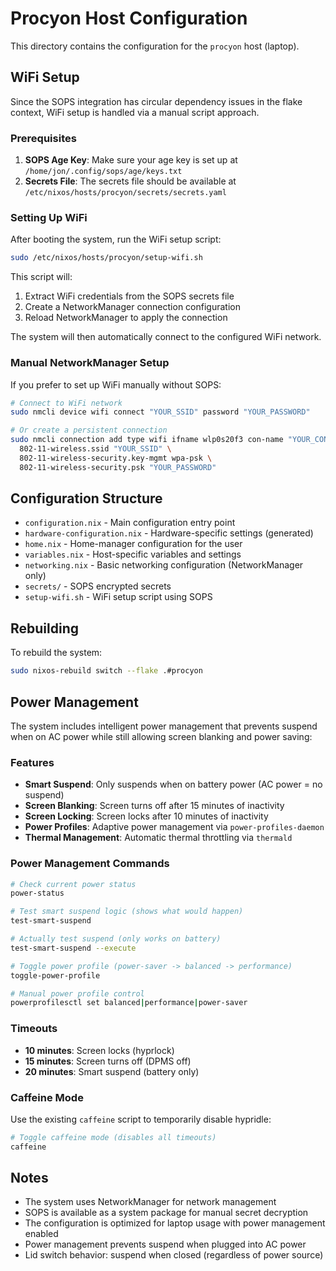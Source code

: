 # Procyon Host Configuration

This directory contains the configuration for the `procyon` host (laptop).

## WiFi Setup

Since the SOPS integration has circular dependency issues in the flake context, WiFi setup is handled via a manual script approach.

### Prerequisites

1. **SOPS Age Key**: Make sure your age key is set up at `/home/jon/.config/sops/age/keys.txt`
2. **Secrets File**: The secrets file should be available at `/etc/nixos/hosts/procyon/secrets/secrets.yaml`

### Setting Up WiFi

After booting the system, run the WiFi setup script:

```bash
sudo /etc/nixos/hosts/procyon/setup-wifi.sh
```

This script will:
1. Extract WiFi credentials from the SOPS secrets file
2. Create a NetworkManager connection configuration
3. Reload NetworkManager to apply the connection

The system will then automatically connect to the configured WiFi network.

### Manual NetworkManager Setup

If you prefer to set up WiFi manually without SOPS:

```bash
# Connect to WiFi network
sudo nmcli device wifi connect "YOUR_SSID" password "YOUR_PASSWORD"

# Or create a persistent connection
sudo nmcli connection add type wifi ifname wlp0s20f3 con-name "YOUR_CONNECTION_NAME" \
  802-11-wireless.ssid "YOUR_SSID" \
  802-11-wireless-security.key-mgmt wpa-psk \
  802-11-wireless-security.psk "YOUR_PASSWORD"
```

## Configuration Structure

- `configuration.nix` - Main configuration entry point
- `hardware-configuration.nix` - Hardware-specific settings (generated)
- `home.nix` - Home-manager configuration for the user
- `variables.nix` - Host-specific variables and settings
- `networking.nix` - Basic networking configuration (NetworkManager only)
- `secrets/` - SOPS encrypted secrets
- `setup-wifi.sh` - WiFi setup script using SOPS

## Rebuilding

To rebuild the system:

```bash
sudo nixos-rebuild switch --flake .#procyon
```

## Power Management

The system includes intelligent power management that prevents suspend when on AC power while still allowing screen blanking and power saving:

### Features

- **Smart Suspend**: Only suspends when on battery power (AC power = no suspend)
- **Screen Blanking**: Screen turns off after 15 minutes of inactivity
- **Screen Locking**: Screen locks after 10 minutes of inactivity
- **Power Profiles**: Adaptive power management via `power-profiles-daemon`
- **Thermal Management**: Automatic thermal throttling via `thermald`

### Power Management Commands

```bash
# Check current power status
power-status

# Test smart suspend logic (shows what would happen)
test-smart-suspend

# Actually test suspend (only works on battery)
test-smart-suspend --execute

# Toggle power profile (power-saver -> balanced -> performance)
toggle-power-profile

# Manual power profile control
powerprofilesctl set balanced|performance|power-saver
```

### Timeouts

- **10 minutes**: Screen locks (hyprlock)
- **15 minutes**: Screen turns off (DPMS off)
- **20 minutes**: Smart suspend (battery only)

### Caffeine Mode

Use the existing `caffeine` script to temporarily disable hypridle:

```bash
# Toggle caffeine mode (disables all timeouts)
caffeine
```

## Notes

- The system uses NetworkManager for network management
- SOPS is available as a system package for manual secret decryption
- The configuration is optimized for laptop usage with power management enabled
- Power management prevents suspend when plugged into AC power
- Lid switch behavior: suspend when closed (regardless of power source) 
